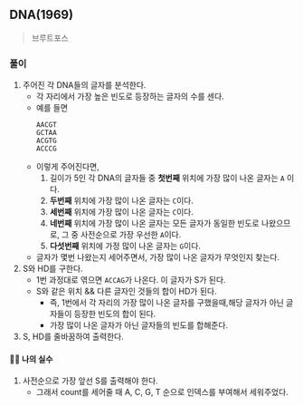 ## DNA(1969)

> 브루트포스

### 풀이

1. 주어진 각 DNA들의 글자를 분석한다.
   - 각 자리에서 가장 높은 빈도로 등장하는 글자의 수를 센다.
   - 예를 들면
     ```
     AACGT
     GCTAA
     ACGTG
     ACCCG
     ```
   - 이렇게 주어진다면,
     1. 길이가 5인 각 DNA의 글자들 중 **첫번째** 위치에 가장 많이 나온 글자는 `A` 이다.
     2. **두번째** 위치에 가장 많이 나온 글자는 `C`이다.
     3. **세번째** 위치에 가장 많이 나온 글자는 `C`이다.
     4. **네번째** 위치에 가장 많이 나온 글자는 모든 글자가 동일한 빈도로 나왔으므로, 그 중 사전순으로 가장 우선한 `A`이다.
     5. **다섯번째** 위치에 가정 많이 나온 글자는 `G`이다.
   - 글자가 몇번 나왔는지 세어주면서, 가장 많이 나온 글자가 무엇인지 찾는다.
2. S와 HD를 구한다.
   - 1번 과정대로 엮으면 `ACCAG`가 나온다. 이 글자가 S가 된다.
   - S와 같은 위치 && 다른 글자인 것들의 합이 HD가 된다.
     - 즉, 1번에서 각 자리의 가장 많이 나온 글자를 구했을때,해당 글자가 아닌 글자들이 등장한 빈도의 합이 된다.
     - 가장 많이 나온 글자가 아닌 글자들의 빈도를 합해준다.
3. S, HD를 줄바꿈하여 출력한다.

#### 🤦‍♀️ 나의 실수

1. 사전순으로 가장 앞선 S를 출력해야 한다.
   - 그래서 count를 세어줄 때 A, C, G, T 순으로 인덱스를 부여해서 세워주었다.

